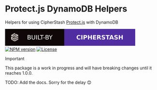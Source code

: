# Protect.js DynamoDB Helpers

Helpers for using CipherStash [Protect.js](https://github.com/cipherstash/protectjs) with DynamoDB

[![Built by CipherStash](https://raw.githubusercontent.com/cipherstash/meta/refs/heads/main/csbadge.svg)](https://cipherstash.com)
[![NPM version](https://img.shields.io/npm/v/@cipherstash/protect-dynamodb.svg?style=for-the-badge&labelColor=000000)](https://www.npmjs.com/package/@cipherstash/protect-dynamodb)
[![License](https://img.shields.io/npm/l/@cipherstash/protect.svg?style=for-the-badge&labelColor=000000)](https://github.com/cipherstash/protectjs/blob/main/LICENSE.md)

> [!IMPORTANT]
> This package is a work in progress and will have breaking changes until it reaches 1.0.0.

TODO: Add the docs. Sorry for the delay 😊